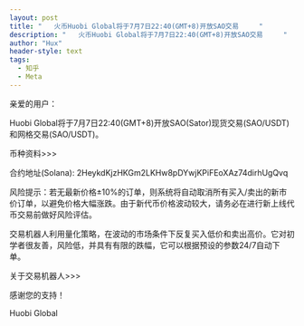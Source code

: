 ```yaml
---
layout: post
title: "   火币Huobi Global将于7月7日22:40(GMT+8)开放SAO交易     "
description: "   火币Huobi Global将于7月7日22:40(GMT+8)开放SAO交易     "
author: "Hux"
header-style: text
tags:
  - 知乎
  - Meta
---
```


亲爱的用户：

Huobi Global将于7月7日22:40(GMT+8)开放SAO(Sator)现货交易(SAO/USDT)和网格交易(SAO/USDT)。

币种资料>>>

合约地址(Solana): 2HeykdKjzHKGm2LKHw8pDYwjKPiFEoXAz74dirhUgQvq 

风险提示：若无最新价格±10%的订单，则系统将自动取消所有买入/卖出的新市价订单，以避免价格大幅涨跌。由于新代币价格波动较大，请务必在进行新上线代币交易前做好风险评估。

交易机器人利用量化策略，在波动的市场条件下反复买入低价和卖出高价。它对初学者很友善，风险低，并具有有限的跌幅，它可以根据预设的参数24/7自动下单。

关于交易机器人>>>

感谢您的支持！

 

Huobi Global 
